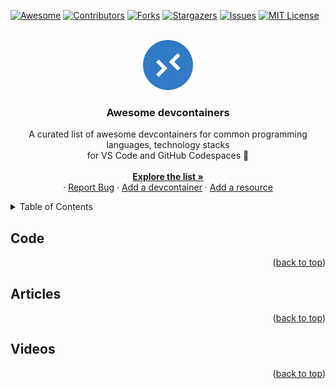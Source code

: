 <div id="top"></div>

[![Awesome][awesome-shield]][awesome-url]
[![Contributors][contributors-shield]][contributors-url]
[![Forks][forks-shield]][forks-url]
[![Stargazers][stars-shield]][stars-url]
[![Issues][issues-shield]][issues-url]
[![MIT License][license-shield]][license-url]

<br />
<div align="center">
  <a href="https://github.com/manekinekko/awesome-devcontainers">
    <img src="images/logo.png" alt="Logo" width="80" height="80">
  </a>

  <h3 align="center">Awesome devcontainers</h3>

  <p align="center">
    A curated list of awesome devcontainers for common programming languages, technology stacks <br />for VS Code and GitHub Codespaces 🚀
    <br />
    <br />
    <a href="https://github.com/manekinekko/awesome-devcontainers"><strong>Explore the list »</strong></a>
    <br />
    ·
    <a href="https://github.com/manekinekko/awesome-devcontainers/issues">Report Bug</a>
    ·
    <a href="https://github.com/manekinekko/awesome-devcontainers/issues">Add a devcontainer</a>
    ·
    <a href="https://github.com/manekinekko/awesome-devcontainers/issues">Add a resource</a>
  </p>
</div>



<!-- TABLE OF CONTENTS -->
<details>
  <summary>Table of Contents</summary>
  <ol>
    <li><a href="#code">Code</a></li>
    <li><a href="#articles">Articles</a></li>
    <li><a href="#videos">Videos</a></li>
  </ol>
</details>

## Code

<p align="right">(<a href="#top">back to top</a>)</p>


## Articles

<p align="right">(<a href="#top">back to top</a>)</p>

## Videos

<p align="right">(<a href="#top">back to top</a>)</p>


[awesome-shield]: https://awesome.re/badge-flat2.svg
[awesome-url]: https://awesome.re
[contributors-shield]: https://img.shields.io/github/contributors/manekinekko/awesome-devcontainers.svg?style=flat-square
[contributors-url]: https://github.com/manekinekko/awesome-devcontainers/graphs/contributors
[forks-shield]: https://img.shields.io/github/forks/manekinekko/awesome-devcontainers.svg?style=flat-square
[forks-url]: https://github.com/manekinekko/awesome-devcontainers/network/members
[stars-shield]: https://img.shields.io/github/stars/manekinekko/awesome-devcontainers.svg?style=flat-square
[stars-url]: https://github.com/manekinekko/awesome-devcontainers/stargazers
[issues-shield]: https://img.shields.io/github/issues/manekinekko/awesome-devcontainers.svg?style=flat-square
[issues-url]: https://github.com/othneildrew/manekinekko/awesome-devcontainers/issues
[license-shield]: https://img.shields.io/github/license/manekinekko/awesome-devcontainers.svg?style=flat-square
[license-url]: https://github.com/manekinekko/awesome-devcontainers/blob/main/LICENSE
